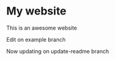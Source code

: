 # My website

This is an awesome website

Edit on example branch

Now updating on update-readme branch

